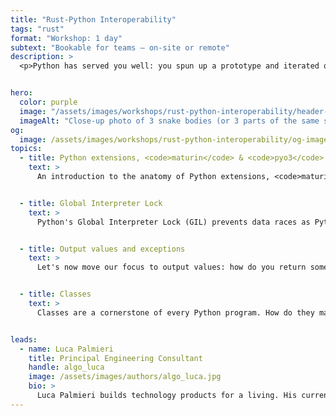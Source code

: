```yaml
---
title: "Rust-Python Interoperability"
tags: "rust"
format: "Workshop: 1 day"
subtext: "Bookable for teams – on-site or remote"
description: >
  <p>Python has served you well: you spun up a prototype and iterated quickly, keeping up with the evolving requirements of a successful product. Nonetheless, as time goes on, cracks are starting to show up: an endpoint is slower than it needs to be, a data processing job that took seconds now takes almost an hour, and your infrastructure bill is growing too fast compared to the size of your user base. Engineers are starting to whisper: is it time for a rewrite? Should we pause feature development to rebuild everything on more solid foundations? That's an option, but it's expensive.</p><p>There's another path: rather than throwing away your entire Python codebase to start over, you analyse your application and isolate the performance-critical bits—the so-called "hot modules" where your application spends most of its time. You will rewrite those in Rust and package them as a Python native extension. This workshop will teach you how.</p><p>We will cover the <code>pyo3</code> crate, the subtleties of Python's Global interpreter lock, and typical examples that may arise in your daily Rust-Python interoperability work. By the end of the session, you will be well-equipped to seamlessly replace your slow Python modules with easy-to-use and blazingly fast Rust modules.</p><p>We assume you are familiar with Rust and Python, but we don't assume any prior interoperability knowledge. We will provide a brief explanation and references whenever we rely on advanced features in either language.</p>


hero:
  color: purple
  image: "/assets/images/workshops/rust-python-interoperability/header-background.jpg"
  imageAlt: "Close-up photo of 3 snake bodies (or 3 parts of the same snake body) stacked on top of each other."
og:
  image: /assets/images/workshops/rust-python-interoperability/og-image.jpg
topics:
  - title: Python extensions, <code>maturin</code> & <code>pyo3</code>
    text: >
      An introduction to the anatomy of Python extensions, <code>maturin</code>, a library for building, packaging and publishing Python extensions written in Rust, as well as <code>pyo3</code>, a crate that exposes Rust bindings for Python.


  - title: Global Interpreter Lock
    text: >
      Python's Global Interpreter Lock (GIL) prevents data races as Python's own data structures are not thread-safe. When building native extensions in Rust, special care is required to prevent Rust code from interacting with Python object without holding the GIL. We'll look into how <code>pyo3</code>'s <code>Python<'py></code> type guarantees correct usage of the GIL.


  - title: Output values and exceptions
    text: >
      Let's now move our focus to output values: how do you return something from your Rust functions to Python? And how are Python exceptions converted to Rust <code>Result</code>s?


  - title: Classes
    text: >
      Classes are a cornerstone of every Python program. How do they map to Rust code, including constructors, methods, getters and setters, static methods, and inheritance?


leads:
  - name: Luca Palmieri
    title: Principal Engineering Consultant
    handle: algo_luca
    image: /assets/images/authors/algo_luca.jpg
    bio: >
      Luca Palmieri builds technology products for a living. His current focus is on backend development, software architecture and the Rust programming language. He is the author of "Zero to Production in Rust".
---
```


<!--break-->
